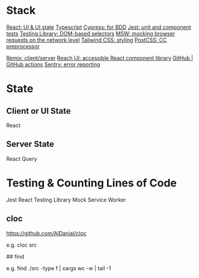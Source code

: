 # Stack

[React: UI & UI state](https://reactjs.org/)
[Typescript](https://www.typescriptlang.org/)
[Cypress: for BDD](https://cypress.io/)
[Jest: unit and component tests](https://jestjs.io/)
[Testing Library: DOM-based selectors](https://testing-library.com/)
[MSW: mocking browser requests on the network level](https://mswjs.io/)
[Tailwind CSS: styling](https://tailwindcss.com/)
[PostCSS: CC preprocessor](https://postcss.org/)

[Remix: client/server](https://remix.run/)
[Reach UI: accessible React component library](https://reach.tech/)
[GitHub | GitHub actions](https://github.com/features/actions)
[Sentry: error reporting](https://sentry.io/)

# State

## Client or UI State

React

## Server State

React Query

# Testing & Counting Lines of Code

Jest
React Testing Library
Mock Service Worker

## cloc

https://github.com/AlDanial/cloc

e.g. cloc src

## find

e.g. find ./src -type f | xargs wc -w | tail -1


